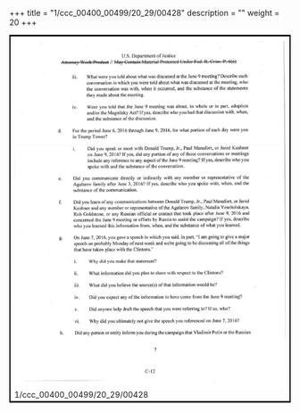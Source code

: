 +++
title = "1/ccc_00400_00499/20_29/00428"
description = ""
weight = 20
+++

<table style="border:2px solid black;max-width:800px;max-height:800px;" 
><tr><td>
<img class="center-fit-jpg"
src="/jpg_/jpg_mueller_report_searchable_428.jpg">
1/ccc_00400_00499/20_29/00428
</img></td></tr></table>
